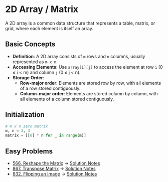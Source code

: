 # 2D Array / Matrix
A 2D array is a common data structure that represents a table, matrix, or grid, where each element is itself an array.

## Basic Concepts

- **Definition**: A 2D array consists of `m` rows and `n` columns, usually represented as `m x n`.
- **Accessing Elements**: Use `array[i][j]` to access the element at row `i` (0 ≤ i < m) and column `j` (0 ≤ j < n).
- **Storage Order**:
  - **Row-major order**: Elements are stored row by row, with all elements of a row stored contiguously.
  - **Column-major order**: Elements are stored column by column, with all elements of a column stored contiguously.

## Initialization
```python
# m x n zero matrix
m, n = 3, 3
matrix = [[0] * n for _ in range(m)]
```

## Easy Problems
- <a href="https://leetcode.com/problems/reshape-the-matrix/" target="_blank">566. Reshape the Matrix</a> → <a href="./problems/566-reshape-the-matrix.md" target="_blank">Solution Notes</a>
- <a href="https://leetcode.com/problems/transpose-matrix/" target="_blank">867. Transpose Matrix</a> → <a href="./problems/867-Transpose-Matrix.md" target="_blank">Solution Notes</a>
- <a href="https://leetcode.com/problems/flipping-an-image/" target="_blank">832. Flipping an Image</a> → <a href="./problems/832-Flipping-an-Image.md" target="_blank">Solution Notes</a>

